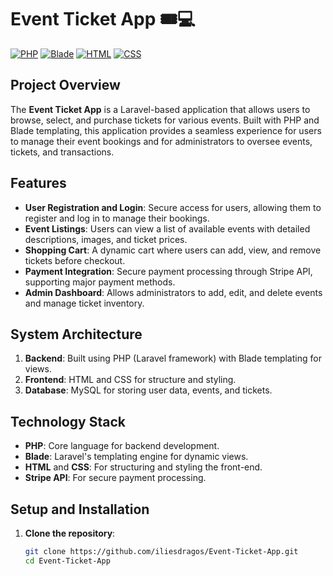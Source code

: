# Event Ticket App 🎟️💻

[![PHP](https://img.shields.io/badge/PHP-777BB4?style=for-the-badge&logo=php&logoColor=white)](https://www.php.net/)
[![Blade](https://img.shields.io/badge/Blade-E34F26?style=for-the-badge&logo=laravel&logoColor=white)](https://laravel.com/docs/8.x/blade)
[![HTML](https://img.shields.io/badge/HTML-E34F26?style=for-the-badge&logo=html5&logoColor=white)](https://developer.mozilla.org/en-US/docs/Web/HTML)
[![CSS](https://img.shields.io/badge/CSS-1572B6?style=for-the-badge&logo=css3&logoColor=white)](https://developer.mozilla.org/en-US/docs/Web/CSS)

## Project Overview

The **Event Ticket App** is a Laravel-based application that allows users to browse, select, and purchase tickets for various events. Built with PHP and Blade templating, this application provides a seamless experience for users to manage their event bookings and for administrators to oversee events, tickets, and transactions.

## Features

- **User Registration and Login**: Secure access for users, allowing them to register and log in to manage their bookings.
- **Event Listings**: Users can view a list of available events with detailed descriptions, images, and ticket prices.
- **Shopping Cart**: A dynamic cart where users can add, view, and remove tickets before checkout.
- **Payment Integration**: Secure payment processing through Stripe API, supporting major payment methods.
- **Admin Dashboard**: Allows administrators to add, edit, and delete events and manage ticket inventory.

## System Architecture

1. **Backend**: Built using PHP (Laravel framework) with Blade templating for views.
2. **Frontend**: HTML and CSS for structure and styling.
3. **Database**: MySQL for storing user data, events, and tickets.

## Technology Stack

- **PHP**: Core language for backend development.
- **Blade**: Laravel's templating engine for dynamic views.
- **HTML** and **CSS**: For structuring and styling the front-end.
- **Stripe API**: For secure payment processing.

## Setup and Installation

1. **Clone the repository**:
   ```bash
   git clone https://github.com/iliesdragos/Event-Ticket-App.git
   cd Event-Ticket-App
